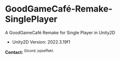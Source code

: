 # GoodGameCafé-Remake-SinglePlayer
A GoodGameCafé Remake for Single Player in Unity2D


+ Unity2D Version: 2022.3.19f1

**Contact:**
<sup>Dicord: jojoeffekt.</sup>
